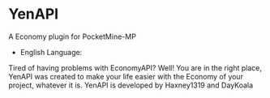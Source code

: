 # YenAPI
A Economy plugin for PocketMine-MP

- English Language:

Tired of having problems with EconomyAPI? Well! You are in the right place, YenAPI was created to make your life easier with the Economy of your project, whatever it is.
YenAPI is developed by Haxney1319 and DayKoala

